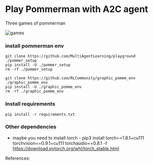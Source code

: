 # Play Pommerman with A2C agent

Three games of pommerman

![games](https://imgur.com/GmthDXw.gif)

### install pommerman env
```
git clone https://github.com/MultiAgentLearning/playground ./pommer_setup
pip install -U ./pommer_setup
rm -rf ./pommer_setup

git clone https://github.com/RLCommunity/graphic_pomme_env ./graphic_pomme_env
pip install -U ./graphic_pomme_env
rm -rf ./graphic_pomme_env
```

### Install requirements
`pip install -r requirements.txt`

### Other dependencies
- maybe you need to install torch - pip3 install torch==1.8.1+cu111 torchvision==0.9.1+cu111 torchaudio==0.8.1 -f https://download.pytorch.org/whl/torch_stable.html

References:


